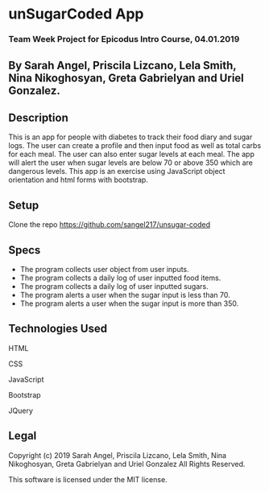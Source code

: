 # unSugarCoded App

### Team Week Project for Epicodus Intro Course, 04.01.2019

## By Sarah Angel, Priscila Lizcano, Lela Smith, Nina Nikoghosyan, Greta Gabrielyan and Uriel Gonzalez.


## Description

This is an app for people with diabetes to track their food diary and sugar logs. The user can create a profile and then input food as well as total carbs for each meal. The user can also enter sugar levels at each meal. The app will alert the user when sugar levels are below 70 or above 350 which are dangerous levels. This app is an exercise using JavaScript object orientation and html forms with bootstrap.

## Setup

Clone the repo https://github.com/sangel217/unsugar-coded

## Specs

- The program collects user object from user inputs.
- The program collects a daily log of user inputted food items.
- The program collects a daily log of user inputted sugars.
- The program alerts a user when the sugar input is less than 70.
- The program alerts a user when the sugar input is more than 350.

## Technologies Used

HTML

CSS

JavaScript

Bootstrap

JQuery

## Legal

Copyright (c) 2019 Sarah Angel, Priscila Lizcano, Lela Smith, Nina Nikoghosyan, Greta Gabrielyan and Uriel Gonzalez All Rights Reserved.


This software is licensed under the MIT license.
